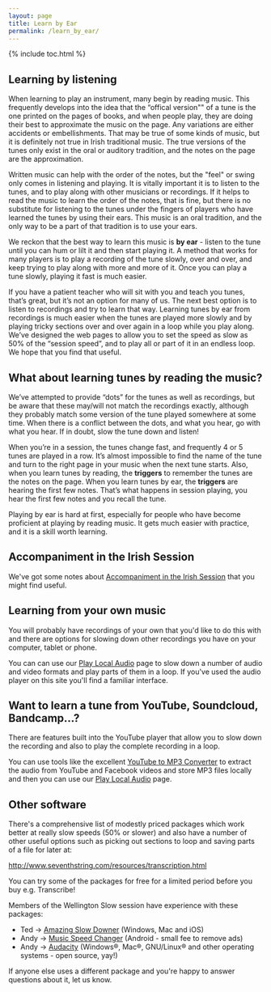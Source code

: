 ```yaml
---
layout: page
title: Learn by Ear
permalink: /learn_by_ear/
---
```


{% include toc.html %}

## Learning by listening

When learning to play an instrument, many begin by reading music.  This frequently develops into the idea that the “offical version"" of a tune is the one printed on the pages of books, and when people play, they are doing their best to approximate the music on the page.  Any variations are either accidents or embellishments.  That may be true of some kinds of music, but it is definitely not true in Irish traditional music.  The true versions of the tunes only exist in the oral or auditory tradition, and the notes on the page are the approximation.

Written music can help with the order of the notes, but the "feel" or swing only comes in listening and playing.  It is vitally important it is to listen to the tunes, and to play along with other musicians or recordings.  If it helps to read the music to learn the order of the notes, that is fine, but there is no substitute for listening to the tunes under the fingers of players who have learned the tunes by using their ears.  This music is an oral tradition, and the only way to be a part of that tradition is to use your ears.

We reckon that the best way to learn this music is **by ear** - listen to the tune until you can hum or lilt it and then start playing it.  A method that works for many players is to play a recording of the tune slowly, over and over, and keep trying to play along with more and more of it. Once you can play a tune slowly, playing it fast is much easier.

If you have a patient teacher who will sit with you and teach you tunes, that’s great, but it’s not an option for many of us. The next best option is to listen to recordings and try to learn that way.  Learning tunes by ear from recordings is much easier when the tunes are played more slowly and by playing tricky sections over and over again in a loop while you play along. We’ve designed the web pages to allow you to set the speed as slow as 50% of the “session speed”, and to play all or part of it in an endless loop.  We hope that you find that useful.

## What about learning tunes by reading the music?

We’ve attempted to provide “dots” for the tunes as well as recordings, but be aware that these may/will not match the recordings exactly, although they probably match some version of the tune played somewhere at some time.  When there is a conflict between the dots, and what you hear, go with what you hear.  If in doubt, slow the tune down and listen!

When you’re in a session, the tunes change fast, and frequently 4 or 5 tunes are played in a row.  It’s almost impossible to find the name of the tune and turn to the right page in your music when the next tune starts. Also, when you learn tunes by reading, the **triggers** to remember the tunes are the notes on the page.  When you learn tunes by ear, the **triggers** are hearing the first few notes.  That’s what happens in session playing, you hear the first few notes and you recall the tune.

Playing by ear is hard at first, especially for people who have become proficient at playing by reading music.  It gets much easier with practice, and it is a skill worth learning.

## Accompaniment in the Irish Session

We've got some notes about <a href="/accompaniment/">Accompaniment in the Irish Session</a> that you might find useful.

## Learning from your own music

You will probably have recordings of your own that you'd like to do this with and there are options for slowing down other recordings you have on your computer, tablet or phone.

You can can use our [Play Local Audio](/playLocalAudio/) page to slow down a number of audio and video formats and play parts of them in a loop. If you've used the audio player on this site you'll find a familiar interface.

## Want to learn a tune from YouTube, Soundcloud, Bandcamp...?

There are features built into the YouTube player that allow you to slow down the recording and also to play the complete recording in a loop.

You can use tools like the excellent <a href="https://www.mediahuman.com/youtube-to-mp3-converter/">YouTube to MP3 Converter</a> to extract the audio from YouTube and Facebook videos and store MP3 files locally and then you can use our [Play Local Audio](/playLocalAudio/) page.

## Other software

There's a comprehensive list of modestly priced packages which work better at really slow speeds (50% or slower) and also have a number of other useful options such as picking out sections to loop and saving parts of a file for later at:

<http://www.seventhstring.com/resources/transcription.html>

You can try some of the packages for free for a limited period before you buy e.g. Transcribe!

Members of the Wellington Slow session have experience with these packages:

* Ted  -> <a href="http://www.ronimusic.com/slowdown.htm">Amazing Slow Downer</a> (Windows, Mac and iOS)
* Andy -> <a href="https://play.google.com/store/apps/details?id=com.smp.musicspeed">Music Speed Changer</a> (Android - small fee to remove ads)
* Andy -> <a href="http://www.audacityteam.org/">Audacity</a> (Windows®, Mac®, GNU/Linux® and other operating systems - open source, yay!)

If anyone else uses a different package and you're happy to answer questions about it, let us know.
